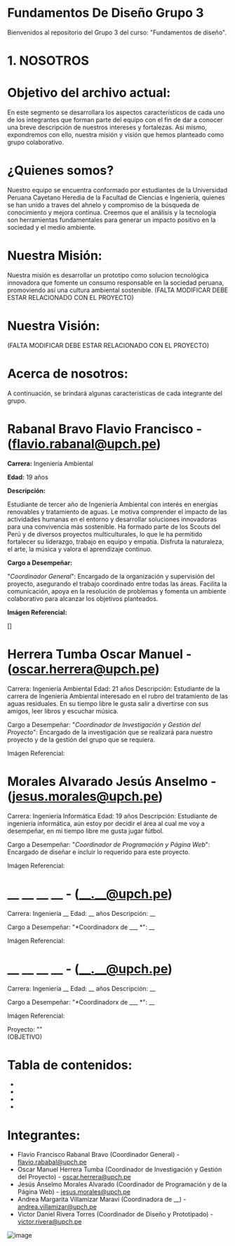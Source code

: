 # Fundamentos De Diseño Grupo 3
Bienvenidos al repositorio del Grupo 3 del curso: "Fundamentos de diseño".  


# 1. NOSOTROS  
# Objetivo del archivo actual:  
En este segmento se desarrollara los aspectos característicos de cada uno de los integrantes que forman parte del equipo con el fin de dar a conocer una breve descripción de nuestros intereses y fortalezas. Asi mismo, expondremos con ello, nuestra misión y visión que hemos planteado como grupo colaborativo.  

# ¿Quienes somos?  
Nuestro equipo se encuentra conformado por estudiantes de la Universidad Peruana Cayetano Heredia de la Facultad de Ciencias e Ingeniería, quienes se han unido a traves del ahnelo y compromiso de la búsqueda de conocimiento y mejora continua. Creemos que el análisis y la tecnología son herramientas fundamentales para generar un impacto positivo en la sociedad y el medio ambiente.   

# Nuestra Misión:
Nuestra misión es desarrollar un prototipo como solucion tecnológica innovadora que fomente un consumo responsable en la sociedad peruana, promoviendo así una cultura ambiental sostenible.  (FALTA MODIFICAR DEBE ESTAR RELACIONADO CON EL PROYECTO)

# Nuestra Visión:
(FALTA MODIFICAR DEBE ESTAR RELACIONADO CON EL PROYECTO)

# Acerca de nosotros:

A continuación, se brindará algunas caracteristicas de cada integrante del grupo.

# Rabanal Bravo Flavio Francisco - (flavio.rabanal@upch.pe) 

**Carrera:** Ingeniería Ambiental

**Edad:** 19 años  

**Descripción:** 


Estudiante de tercer año de Ingeniería Ambiental con interés en energías renovables y tratamiento de aguas. Le motiva comprender el impacto de las actividades humanas en el entorno y desarrollar soluciones innovadoras para una convivencia más sostenible. Ha formado parte de los Scouts del Perú y de diversos proyectos multiculturales, lo que le ha permitido fortalecer su liderazgo, trabajo en equipo y empatía. Disfruta la naturaleza, el arte, la música y valora el aprendizaje continuo.

**Cargo a Desempeñar:**


"*Coordinador General*": Encargado de la organización y supervisión del proyecto, asegurando el trabajo coordinado entre todas las áreas. Facilita la comunicación, apoya en la resolución de problemas y fomenta un ambiente colaborativo para alcanzar los objetivos planteados.

**Imágen Referencial:**

[]

# Herrera Tumba Oscar Manuel - (oscar.herrera@upch.pe)
Carrera: Ingeniería Ambiental
Edad: 21 años
Descripción:
Estudiante de la carrera de Ingeniería Ambiental interesado en el rubro del tratamiento de las aguas residuales. En su tiempo libre le gusta salir a divertirse con sus amigos, leer libros y escuchar música.

Cargo a Desempeñar:
"*Coordinador de Investigación y Gestión del Proyecto*": Encargado de la investigación que se realizará para nuestro proyecto y de la gestión del grupo que se requiera.

Imágen Referencial:

 
# Morales Alvarado Jesús Anselmo - (jesus.morales@upch.pe)
Carrera: Ingeniería Informática
Edad: 19 años
Descripción:
Estudiante de ingeniería informática, aún estoy por decidir el área al cual me voy a desempeñar, en mi tiempo libre me gusta jugar fútbol.

Cargo a Desempeñar:
"*Coordinador de Programación y Página Web*": Encargado de diseñar e incluir lo requerido para este proyecto.

Imágen Referencial:

  
# __ __ __ __ - (__.__@upch.pe)
Carrera: Ingeniería __
Edad: __ años
Descripción:
__

Cargo a Desempeñar:
"*Coordinadorx de ___ *": __

Imágen Referencial:


# __ __ __ __ - (__.__@upch.pe)
Carrera: Ingeniería __
Edad: __ años
Descripción:
__

Cargo a Desempeñar:
"*Coordinadorx de ___ *": __

Imágen Referencial:

 
Proyecto: ""  
(OBJETIVO)



# Tabla de contenidos:
-
-
-
-
# Integrantes:
- Flavio Francisco Rabanal Bravo (Coordinador General) - flavio.rababal@upch.pe
- Oscar Manuel Herrera Tumba (Coordinador de Investigación y Gestión del Proyecto) - oscar.herrera@upch.pe
- Jesús Anselmo Morales Alvarado (Coordinador de Programación y de la Página Web) - jesus.morales@upch.pe
- Andrea Margarita Villamizar Maravi (Coordinadora de __) - andrea.villamizar@upch.pe
- Victor Daniel Rivera Torres (Coordinador de Diseño y Prototipado) - victor.rivera@upch.pe 

![image](https://github.com/user-attachments/assets/dc2735cc-b476-41eb-b225-048a50ce7f3c)

